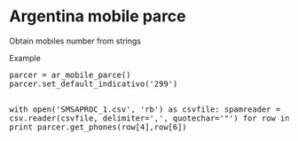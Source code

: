 

<h1>Argentina mobile parce</h1>
<p>Obtain mobiles number from strings</p>
<p>Example</p>
<pre>
parcer = ar_mobile_parce()
parcer.set_default_indicativo('299')

with open('SMSAPROC_1.csv', 'rb') as csvfile:
     spamreader = csv.reader(csvfile, delimiter=',', quotechar='"')
     for row in spamreader:
         print  parcer.get_phones(row[4],row[6])
</pre>